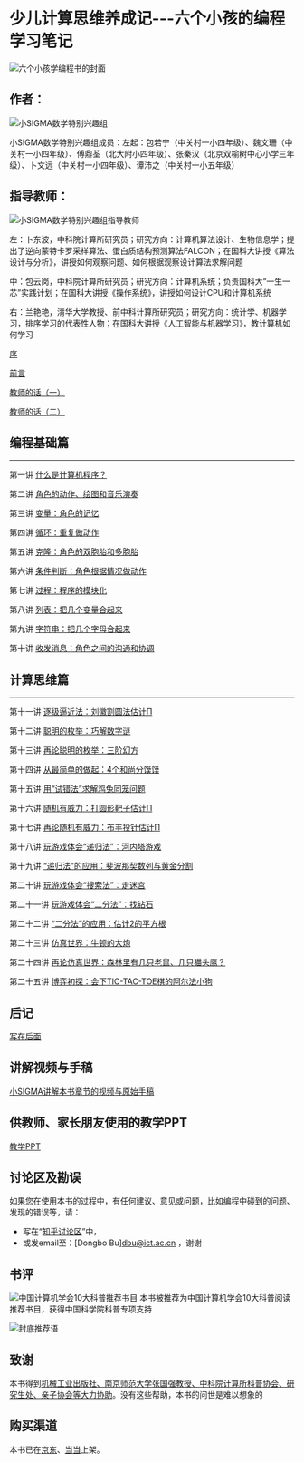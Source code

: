 # 少儿计算思维养成记---六个小孩的编程学习笔记



![六个小孩学编程书的封面](Figures/BookCoverpage.png)

## 作者：
![小SIGMA数学特别兴趣组](Figures/SIGMA-Logo-and-members.png)

小SIGMA数学特别兴趣组成员：左起：包若宁（中关村一小四年级）、魏文珊（中关村一小四年级）、傅鼎荃（北大附小四年级）、张秦汉（北京双榆树中心小学三年级）、卜文远（中关村一小四年级）、谭沛之（中关村一小五年级）

## 指导教师：

![小SIGMA数学特别兴趣组指导教师](Figures/SIGMA-Teachers-small.png)

左：卜东波，中科院计算所研究员；研究方向：计算机算法设计、生物信息学；提出了逆向蒙特卡罗采样算法、蛋白质结构预测算法FALCON；在国科大讲授《算法设计与分析》，讲授如何观察问题、如何根据观察设计算法求解问题

中：包云岗，中科院计算所研究员；研究方向：计算机系统；负责国科大“一生一芯”实践计划；在国科大讲授《操作系统》，讲授如何设计CPU和计算机系统

右：兰艳艳，清华大学教授、前中科计算所研究员；研究方向：统计学、机器学习，排序学习的代表性人物；在国科大讲授《人工智能与机器学习》，教计算机如何学习



[序](Preface.md)

[前言](PrefaceSIGMA.md)

[教师的话（一）](TeachersWords.md)

[教师的话（二）](TeachersWords2.md)


## 编程基础篇
---

第一讲 [什么是计算机程序？](Lec1.md)

第二讲 [角色的动作、绘图和音乐演奏](Lec2.md)

第三讲 [变量：角色的记忆](Lec3.md)

第四讲 [循环：重复做动作](Lec4.md)

第五讲 [克隆：角色的双胞胎和多胞胎](Lec5.md)

第六讲 [条件判断：角色根据情况做动作](Lec6.md)	

第七讲 [过程：程序的模块化](Lec7.md)	

第八讲 [列表：把几个变量合起来](Lec8.md)	

第九讲 [字符串：把几个字母合起来](Lec9.md)	

第十讲 [收发消息：角色之间的沟通和协调](Lec10.md)	


## 计算思维篇
---

第十一讲 [逐级逼近法：刘徽割圆法估计Π](Lec11.md)

第十二讲 [聪明的枚举：巧解数字谜](Lec12.md)	

第十三讲 [再论聪明的枚举：三阶幻方](Lec13.md)

第十四讲 [从最简单的做起：4个和尚分馍馍](Lec14.md)

第十五讲 [用“试错法”求解鸡兔同笼问题](Lec15.md)

第十六讲 [随机有威力：打圆形靶子估计Π](Lec16.md)

第十七讲 [再论随机有威力：布丰投针估计Π](Lec17.md)

第十八讲 [玩游戏体会“递归法”：河内塔游戏](Lec18.md)

第十九讲 [“递归法”的应用：斐波那契数列与黄金分割](Lec19.md)

第二十讲 [玩游戏体会“搜索法”：走迷宫](Lec20.md)

第二十一讲 [玩游戏体会“二分法”：找钻石](Lec21.md)

第二十二讲 [“二分法”的应用：估计2的平方根](Lec22.md)

第二十三讲 [仿真世界：牛顿的大炮](Lec23.md)

第二十四讲 [再论仿真世界：森林里有几只老鼠、几只猫头鹰？](Lec24.md)

第二十五讲 [博弈初探：会下TIC-TAC-TOE棋的阿尔法小狗](Lec25.md)


## 后记

[写在后面](Afterword.md)

## 讲解视频与手稿

[小SIGMA讲解本书章节的视频与原始手稿](Video-and-drafts.md)


## 供教师、家长朋友使用的教学PPT

[教学PPT](Slides.md)

## 讨论区及勘误

如果您在使用本书的过程中，有任何建议、意见或问题，比如编程中碰到的问题、发现的错误等，请：
* 写在“[知乎讨论区](https://zhuanlan.zhihu.com/p/495450258)”中，
* 或发email至：[Dongbo Bu]<dbu@ict.ac.cn> ，谢谢

## 书评

![中国计算机学会10大科普推荐书目](Figures/CCF-top10book.png)
本书被推荐为中国计算机学会10大科普阅读推荐书目，获得中国科学院科普专项支持

![封底推荐语](Figures/Li-Xiong.png)



## 致谢


本书得到[机械工业出版社、南京师范大学张国强教授、中科院计算所科普协会、研究生处、亲子协会等大力协助](Acknowledgement.md)。没有这些帮助，本书的问世是难以想象的

## 购买渠道

本书已在[京东](https://item.jd.com/13702980.html
)、[当当](http://product.dangdang.com/29386865.html
)上架。





